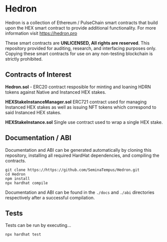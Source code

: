 # Hedron

Hedron is a collection of Ethereum / PulseChain smart contracts that build upon the HEX smart contract to provide additional functionality. For more information visit https://hedron.pro

These smart contracts are **UNLICENSED, All rights are reserved**. This repository provided for auditing, research, and interfacing purposes only. Copying these smart contracts for use on any non-testing blockchain is strictly prohibited.


## Contracts of Interest

**Hedron.sol** - ERC20 contract resposible for minting and loaning HDRN tokens against Native and Instanced HEX stakes.

**HEXStakeInstanceManager.sol** ERC721 contract used for managing Instanced HEX stakes as well as issuing NFT tokens which correspond to said Instanced HEX stakes.
 
**HEXStakeInstance.sol** Single use contract used to wrap a single HEX stake.

## Documentation / ABI

Documentation and ABI can be generated automatically by cloning this repository, installing all required HardHat dependencies, and compiling the contracts.

    git clone https://https://github.com/SeminaTempus/Hedron.git
    cd Hedron
    npm install
    npx hardhat compile

Documentation and ABI can be found in the `./docs` and `./abi` directories respectively after a successful compilation.

## Tests

Tests can be run by executing...

    npx hardhat test
